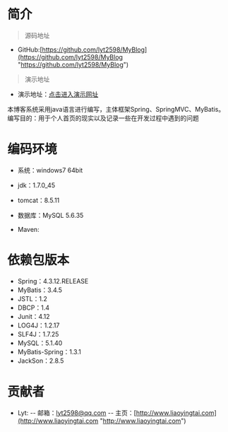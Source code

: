 # 简介

> 源码地址

- GitHub:[https://github.com/lyt2598/MyBlog](https://github.com/lyt2598/MyBlog "https://github.com/lyt2598/MyBlog")

> 演示地址

- 演示地址：[点击进入演示网址](http://www.liaoyingtai.com "http://www.liaoyingtai.com")

本博客系统采用java语言进行编写，主体框架Spring、SpringMVC、MyBatis。
编写目的：用于个人首页的现实以及记录一些在开发过程中遇到的问题

# 编码环境

- 系统：windows7 64bit

- jdk：1.7.0_45

- tomcat：8.5.11

- 数据库：MySQL 5.6.35

- Maven:

# 依赖包版本

- Spring：4.3.12.RELEASE
- MyBatis：3.4.5
- JSTL：1.2
- DBCP：1.4
- Junit：4.12
- LOG4J：1.2.17
- SLF4J：1.7.25
- MySQL：5.1.40
- MyBatis-Spring：1.3.1
- JackSon：2.8.5

# 贡献者

- Lyt:
-- 邮箱：lyt2598@qq.com
-- 主页：[http://www.liaoyingtai.com](http://www.liaoyingtai.com "http://www.liaoyingtai.com")
